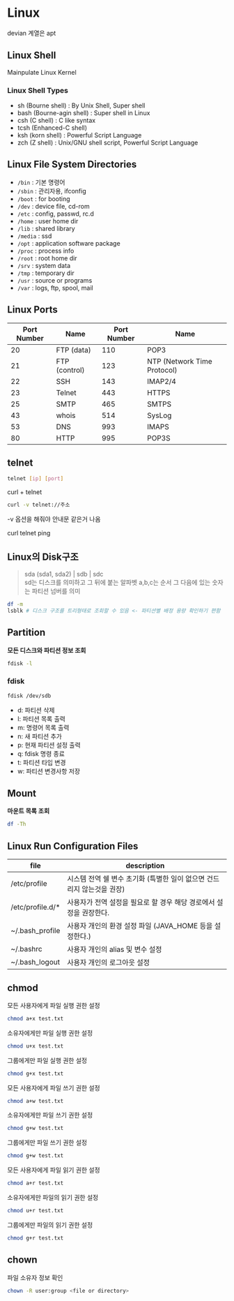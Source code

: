 # Linux

devian 계열은 apt

## Linux Shell

Mainpulate Linux Kernel

### Linux Shell Types

- sh (Bourne shell) : By Unix Shell, Super shell
- bash (Bourne-agin shell) : Super shell in Linux
- csh (C shell) : C like syntax
- tcsh (Enhanced-C shell)
- ksh (korn shell) : Powerful Script Language
- zch (Z shell) : Unix/GNU shell script, Powerful Script Language

## Linux File System Directories

- `/bin` : 기본 명령어
- `/sbin` : 관리자용, ifconfig
- `/boot` : for booting
- `/dev` : device file, cd-rom
- `/etc` : config, passwd, rc.d
- `/home` : user home dir
- `/lib` : shared library
- `/media` : ssd
- `/opt` : application software package
- `/proc` : process info
- `/root` : root home dir
- `/srv` : system data
- `/tmp` : temporary dir
- `/usr` : source or programs
- `/var` : logs, ftp, spool, mail

## Linux Ports

| Port Number | Name          | Port Number | Name                        |
| ----------- | ------------- | ----------- | --------------------------- |
| 20          | FTP (data)    | 110         | POP3                        |
| 21          | FTP (control) | 123         | NTP (Network Time Protocol) |
| 22          | SSH           | 143         | IMAP2/4                     |
| 23          | Telnet        | 443         | HTTPS                       |
| 25          | SMTP          | 465         | SMTPS                       |
| 43          | whois         | 514         | SysLog                      |
| 53          | DNS           | 993         | IMAPS                       |
| 80          | HTTP          | 995         | POP3S                       |

## telnet

```bash
telnet [ip] [port]
```

curl + telnet

```bash
curl -v telnet://주소
```

-v 옵션을 해줘야 안내문 같은거 나옴<br/>

curl telnet ping

## Linux의 Disk구조

> sda (sda1, sda2) | sdb | sdc<br/>
> sd는 디스크를 의미하고 그 뒤에 붙는 알파벳 a,b,c는 순서 그 다음에 있는 숫자는 파티션 넘버를 의미

```bash
df -m
lsblk # 디스크 구조를 트리형태로 조회할 수 있음 <- 파티션별 배정 용량 확인하기 편함
```

## Partition

**모든 디스크와 파티션 정보 조회**

```bash
fdisk -l
```

### fdisk

```bash
fdisk /dev/sdb
```

- d: 파티션 삭제
- l: 파티션 목록 출력
- m: 명령어 목록 출력
- n: 새 파티션 추가
- p: 현재 파티션 설정 출력
- q: fdisk 명령 종료
- t: 파티션 타입 변경
- w: 파티션 변경사항 저장

## Mount

**마운트 목록 조회**

```bash
df -Th
```

## Linux Run Configuration Files

| file              | description                                                            |
| ----------------- | ---------------------------------------------------------------------- |
| /etc/profile      | 시스템 전역 쉘 변수 초기화 (특별한 일이 없으면 건드리지 않는것을 권장) |
| /etc/profile.d/\* | 사용자가 전역 설정을 필요로 할 경우 해당 경로에서 설정을 권장한다.     |
| ~/.bash_profile   | 사용자 개인의 환경 설정 파일 (JAVA_HOME 등을 설정한다.)                |
| ~/.bashrc         | 사용자 개인의 alias 및 변수 설정                                       |
| ~/.bash_logout    | 사용자 개인의 로그아웃 설정                                            |

## chmod

모든 사용자에게 파일 실행 권한 설정

```bash
chmod a+x test.txt
```

소유자에게만 파일 실행 권한 설정

```bash
chmod u+x test.txt
```

그룹에게만 파일 실행 권한 설정

```bash
chmod g+x test.txt
```

모든 사용자에게 파일 쓰기 권한 설정

```bash
chmod a+w test.txt
```

소유자에게만 파일 쓰기 권한 설정

```bash
chmod g+w test.txt
```

그룹에게만 파일 쓰기 권한 설정

```bash
chmod g+w test.txt
```

모든 사용자에게 파일 읽기 권한 설정

```bash
chmod a+r test.txt
```

소유자에게만 파일의 읽기 권한 설정

```bash
chmod u+r test.txt
```

그룹에게만 파일의 읽기 권한 설정

```bash
chmod g+r test.txt
```

## chown

파일 소유자 정보 확인

```bash
chown -R user:group <file or directory>
```
